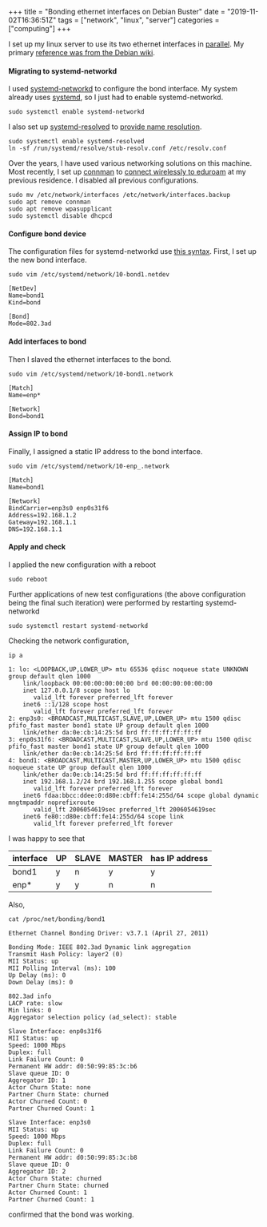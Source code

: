 +++
title = "Bonding ethernet interfaces on Debian Buster"
date = "2019-11-02T16:36:51Z"
tags = ["network", "linux", "server"]
categories = ["computing"]
+++

I set up my linux server to use its two ethernet interfaces in [parallel](https://en.wikipedia.org/wiki/Link_aggregation#Link_Aggregation_Control_Protocol). My primary [reference was from the Debian wiki](https://wiki.debian.org/Bonding#Using_systemd-networkd).

#### Migrating to systemd-networkd

I used [systemd-networkd](https://wiki.archlinux.org/index.php/Systemd-networkd) to configure the bond interface. 
My system already uses [systemd](https://wiki.archlinux.org/index.php/Systemd), so I just had to enable systemd-networkd.

```shell
sudo systemctl enable systemd-networkd
```

I also set up [systemd-resolved](https://wiki.archlinux.org/index.php/Systemd-resolved) to [provide name resolution](https://wiki.archlinux.org/index.php/Systemd-resolved#DNS).

```shell
sudo systemctl enable systemd-resolved
ln -sf /run/systemd/resolve/stub-resolv.conf /etc/resolv.conf
```

Over the years, I have used various networking solutions on this machine. 
Most recently, I set up [connman](https://en.wikipedia.org/wiki/ConnMan) to [connect wirelessly to eduroam](https://wiki.archlinux.org/index.php/ConnMan#Connecting_to_eduroam_(802.1X)) at my previous residence. 
I disabled all previous configurations.

```
sudo mv /etc/network/interfaces /etc/network/interfaces.backup
sudo apt remove connman
sudo apt remove wpasupplicant
sudo systemctl disable dhcpcd
```

#### Configure bond device

The configuration files for systemd-networkd use [this syntax](https://wiki.archlinux.org/index.php/Systemd-networkd#Configuration_files).
First, I set up the new bond interface.

```
sudo vim /etc/systemd/network/10-bond1.netdev
```

```
[NetDev]
Name=bond1
Kind=bond

[Bond]
Mode=802.3ad
```

#### Add interfaces to bond

Then I slaved the ethernet interfaces to the bond.

```
sudo vim /etc/systemd/network/10-bond1.network
```

```
[Match]
Name=enp*

[Network]
Bond=bond1
```

#### Assign IP to bond

Finally, I assigned a static IP address to the bond interface.

```
sudo vim /etc/systemd/network/10-enp_.network
```

```
[Match]
Name=bond1

[Network]
BindCarrier=enp3s0 enp0s31f6
Address=192.168.1.2
Gateway=192.168.1.1
DNS=192.168.1.1
```

#### Apply and check

I applied the new configuration with a reboot

```
sudo reboot
```

Further applications of new test configurations (the above configuration being the final such iteration) were performed by restarting systemd-networkd

```shell
sudo systemctl restart systemd-networkd
```

Checking the network configuration,

```
ip a
```

```
1: lo: <LOOPBACK,UP,LOWER_UP> mtu 65536 qdisc noqueue state UNKNOWN group default qlen 1000
    link/loopback 00:00:00:00:00:00 brd 00:00:00:00:00:00
    inet 127.0.0.1/8 scope host lo
       valid_lft forever preferred_lft forever
    inet6 ::1/128 scope host 
       valid_lft forever preferred_lft forever
2: enp3s0: <BROADCAST,MULTICAST,SLAVE,UP,LOWER_UP> mtu 1500 qdisc pfifo_fast master bond1 state UP group default qlen 1000
    link/ether da:0e:cb:14:25:5d brd ff:ff:ff:ff:ff:ff
3: enp0s31f6: <BROADCAST,MULTICAST,SLAVE,UP,LOWER_UP> mtu 1500 qdisc pfifo_fast master bond1 state UP group default qlen 1000
    link/ether da:0e:cb:14:25:5d brd ff:ff:ff:ff:ff:ff
4: bond1: <BROADCAST,MULTICAST,MASTER,UP,LOWER_UP> mtu 1500 qdisc noqueue state UP group default qlen 1000
    link/ether da:0e:cb:14:25:5d brd ff:ff:ff:ff:ff:ff
    inet 192.168.1.2/24 brd 192.168.1.255 scope global bond1
       valid_lft forever preferred_lft forever
    inet6 fdaa:bbcc:ddee:0:d80e:cbff:fe14:255d/64 scope global dynamic mngtmpaddr noprefixroute 
       valid_lft 2006054619sec preferred_lft 2006054619sec
    inet6 fe80::d80e:cbff:fe14:255d/64 scope link 
       valid_lft forever preferred_lft forever
```
I was happy to see that

|interface| UP   | SLAVE | MASTER | has IP address |
|---------|------|-------|--------|----------------|
|bond1  |  y   |    n  |  y     |   y            |
|enp*   |y|y|n|n|

Also,

```shell
cat /proc/net/bonding/bond1
```

```
Ethernet Channel Bonding Driver: v3.7.1 (April 27, 2011)

Bonding Mode: IEEE 802.3ad Dynamic link aggregation
Transmit Hash Policy: layer2 (0)
MII Status: up
MII Polling Interval (ms): 100
Up Delay (ms): 0
Down Delay (ms): 0

802.3ad info
LACP rate: slow
Min links: 0
Aggregator selection policy (ad_select): stable

Slave Interface: enp0s31f6
MII Status: up
Speed: 1000 Mbps
Duplex: full
Link Failure Count: 0
Permanent HW addr: d0:50:99:85:3c:b6
Slave queue ID: 0
Aggregator ID: 1
Actor Churn State: none
Partner Churn State: churned
Actor Churned Count: 0
Partner Churned Count: 1

Slave Interface: enp3s0
MII Status: up
Speed: 1000 Mbps
Duplex: full
Link Failure Count: 0
Permanent HW addr: d0:50:99:85:3c:b8
Slave queue ID: 0
Aggregator ID: 2
Actor Churn State: churned
Partner Churn State: churned
Actor Churned Count: 1
Partner Churned Count: 1
```

confirmed that the bond was working.
